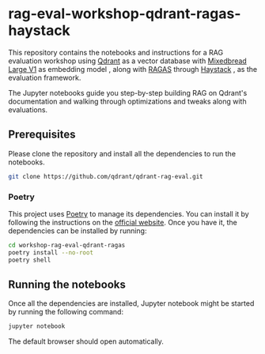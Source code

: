 # rag-eval-workshop-qdrant-ragas-haystack

This repository contains the notebooks and instructions for a RAG evaluation workshop using [Qdrant](https://qdrant.tech/) as a vector database with [Mixedbread Large V1](https://www.mixedbread.ai/blog/mxbai-embed-large-v1) as embedding model , along with [RAGAS](https://docs.ragas.io/en/latest/index.html) through [Haystack](https://docs.haystack.deepset.ai/docs/ragasevaluator) , as the evaluation framework.

The Jupyter notebooks guide you step-by-step building RAG on Qdrant's documentation and walking through optimizations and tweaks along with evaluations.

## Prerequisites

Please clone the repository and install all the dependencies to run the notebooks.

```bash
git clone https://github.com/qdrant/qdrant-rag-eval.git
```

### Poetry

This project uses [Poetry](https://python-poetry.org/) to manage its dependencies. You can install it by following the instructions on the [official website](https://python-poetry.org/docs/#installation).
Once you have it, the dependencies can be installed by running:

```bash
cd workshop-rag-eval-qdrant-ragas
poetry install --no-root
poetry shell
```

## Running the notebooks

Once all the dependencies are installed, Jupyter notebook might be started by running the following command:

```bash
jupyter notebook
```

The default browser should open automatically.
